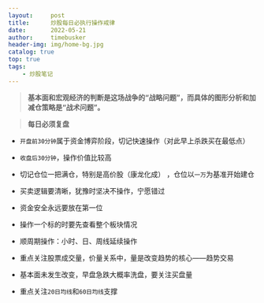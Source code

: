 ```yaml
---
layout:     post
title:      炒股每日必执行操作戒律
date:       2022-05-21
author:     timebusker
header-img: img/home-bg.jpg
catalog: true
top: true
tags:
    - 炒股笔记
---  
```


> **基本面和宏观经济的判断是这场战争的“战略问题”，而具体的图形分析和加减仓策略是“战术问题”。**

> **每日必须复盘**

- `开盘前30分钟`属于资金博弈阶段，切记快速操作（对此早上杀跌买在最低点）

- `收盘后30分钟`，操作价值比较高

- 切记仓位一把满仓，特别是高价股（康龙化成） ，仓位以`一万`为基准开始建仓

- 买卖逻辑要清晰，犹豫时坚决不操作，宁愿错过

- 资金安全永远要放在第一位

- 操作一个标的时要先查看整个板块情况

- 顺周期操作：小时、日、周线延续操作

- 重点关注股票成交量，价量关系中，量是改变趋势的核心——趋势交易

- 基本面未发生改变，早盘急跌大概率洗盘，要关注买盘量

- 重点关注`20日均线`和`60日均线`支撑